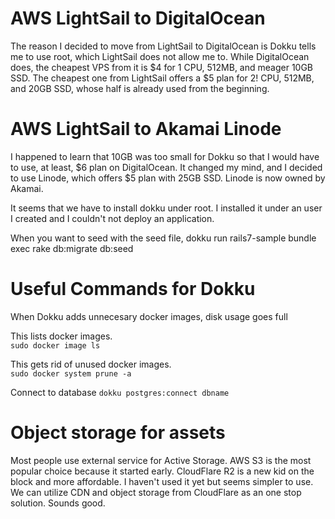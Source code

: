 # AWS LightSail to DigitalOcean

The reason I decided to move from LightSail to DigitalOcean is Dokku tells me to use root, which LightSail does not allow me to.
While DigitalOcean does, the cheapest VPS from it is $4 for 1 CPU, 512MB, and meager 10GB SSD. The cheapest one from LightSail offers
a $5 plan for 2! CPU, 512MB, and 20GB SSD, whose half is already used from the beginning.

# AWS LightSail to Akamai Linode

I happened to learn that 10GB was too small for Dokku so that I would have to use, at least, $6 plan on DigitalOcean.
It changed my mind, and I decided to use Linode, which offers $5 plan with 25GB SSD. Linode is now owned by Akamai.

It seems that we have to install dokku under root. I installed it under an user I created and I couldn't not deploy
an application. 


When you want to seed with the seed file,
dokku run rails7-sample bundle exec rake db:migrate db:seed


# Useful Commands for Dokku

When Dokku adds unnecesary docker images, disk usage goes full

This lists docker images.  
`sudo docker image ls`

This gets rid of unused docker images.  
`sudo docker system prune -a`

Connect to database
`dokku postgres:connect dbname`


# Object storage for assets

Most people use external service for Active Storage. AWS S3 is the most popular choice because it started early.
CloudFlare R2 is a new kid on the block and more affordable. I haven't used it yet but seems simpler to use.
We can utilize CDN and object storage from CloudFlare as an one stop solution. Sounds good.
